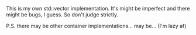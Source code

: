 This is my own std::vector implementation. 
It's might be imperfect and there might be bugs, I guess. So don't judge strictly.

P.S. there may be other container implementations... may be... (I'm lazy af)
